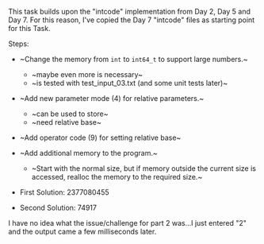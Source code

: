 This task builds upon the "intcode" implementation from Day 2, Day 5 and Day 7.
For this reason, I've copied the Day 7 "intcode" files as starting point for this Task.

Steps:
  * ~Change the memory from `int` to `int64_t` to support large numbers.~
    * ~maybe even more is necessary~
    * ~is tested with test\_input\_03.txt (and some unit tests later)~
  * ~Add new parameter mode (4) for relative parameters.~
    * ~can be used to store~
    * ~need relative base~
  * ~Add operator code (9) for setting relative base~
  * ~Add additional memory to the program.~
    * ~Start with the normal size, but if memory outside the current size is accessed, realloc the memory to the required size.~

* First Solution: 2377080455
* Second Solution: 74917


I have no idea what the issue/challenge for part 2 was...I just entered "2" and the output came a few milliseconds later.
